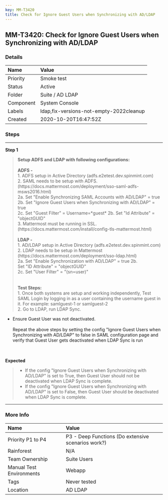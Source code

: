 ```yaml
---
key: MM-T3420
title: Check for Ignore Guest Users when Synchronizing with AD/LDAP
---
```


## MM-T3420: Check for Ignore Guest Users when Synchronizing with AD/LDAP

### Details

| Name      | Value                                   |
| :-------- | :-------------------------------------- |
| Priority  | Smoke test                              |
| Status    | Active                                  |
| Folder    | Suite / AD LDAP                         |
| Component | System Console                          |
| Labels    | ldap,fix-versions-not-empty-2022cleanup |
| Created   | 2020-10-20T16:47:52Z                    |

### Steps

<hr/>

**Step 1**

> <article><strong>Setup ADFS and LDAP with following configurations:</strong><br><br><strong>ADFS -&nbsp;</strong><br>1. ADFS setup in Active Directory (adfs.e2etest.dev.spinmint.com)<br>2. SAML needs to be setup with ADFS. (https://docs.mattermost.com/deployment/sso-saml-adfs-msws2016.html)<br>2a. Set "Enable Synchronizing SAML Accounts with AD/LDAP" = true<br>2b. Set "Ignore Guest Users when Synchronizing with AD/LDAP" = true<br>2c. Set "Guest Filter" = Username=*guest* 2b. Set "Id Attribute" = "objectGUID"<br>3. Mattermost must be running in SSL. (https://docs.mattermost.com/install/config-tls-mattermost.html)<br><br><strong>LDAP -&nbsp;</strong><br>1. AD/LDAP setup in Active Directory (adfs.e2etest.dev.spinmint.com)<br>2. LDAP needs to be setup in Mattermost (https://docs.mattermost.com/deployment/sso-ldap.html)<br>2a. Set "Enable Synchronization with AD/LDAP" = true 2b.<br>Set "ID Attribute" = "objectGUID"<br>2c. Set "User Filter" = "(sn=user)"<br><br><br><strong>Test Steps:</strong><br>1. Once both systems are setup and working independently, Test SAML Login by logging in as a user containing the username guest in it. For example: samlguest-1 or samlguest-2<br>2. Go to LDAP, run LDAP Sync.

- Ensure Guest User was not deactivated.<br><br>Repeat the above steps by setting the config "Ignore Guest Users when Synchronizing with AD/LDAP" to false in SAML configuration page and verify that Guest User gets deactivated when LDAP Sync is run<br><br><br></article>

**Expected**

> <article><ul><li>If the config "Ignore Guest Users when Synchronizing with AD/LDAP" is set to True, then Guest User should not be deactivated when LDAP Sync is complete.&nbsp;</li><li>If the config "Ignore Guest Users when Synchronizing with AD/LDAP" is set to False, then Guest User should be deactivated when LDAP Sync is complete.&nbsp;</li></ul></article>

<hr/>

### More Info

| Name                     | Value                                              |
| :----------------------- | :------------------------------------------------- |
| Priority P1 to P4        | P3 - Deep Functions (Do extensive scenarios work?) |
| Rainforest               | N/A                                                |
| Team Ownership           | Suite Users                                        |
| Manual Test Environments | Webapp                                             |
| Tags                     | Never tested                                       |
| Location                 | AD LDAP                                            |
